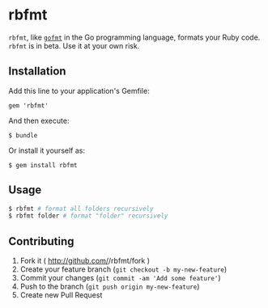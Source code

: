 # rbfmt

`rbfmt`, like [`gofmt`](http://golang.org/cmd/go/#hdr-Run_gofmt_on_package_sources) in the Go programming language, formats your Ruby code.
`rbfmt` is in beta. Use it at your own risk.

## Installation

Add this line to your application's Gemfile:

    gem 'rbfmt'

And then execute:

    $ bundle

Or install it yourself as:

    $ gem install rbfmt

## Usage

```ruby
$ rbfmt # format all folders recursively
$ rbfmt folder # format "folder" recursively
```

## Contributing

1. Fork it ( http://github.com/<my-github-username>/rbfmt/fork )
2. Create your feature branch (`git checkout -b my-new-feature`)
3. Commit your changes (`git commit -am 'Add some feature'`)
4. Push to the branch (`git push origin my-new-feature`)
5. Create new Pull Request
